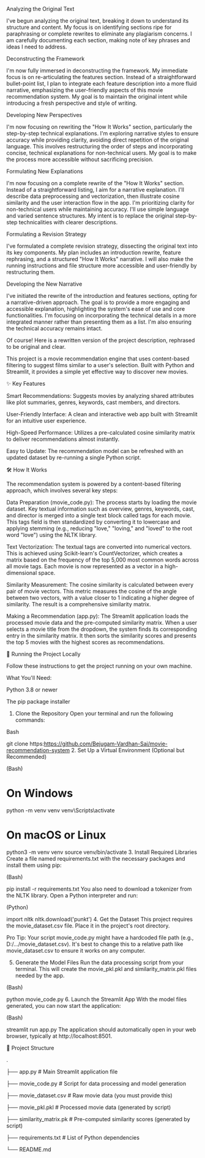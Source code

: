 Analyzing the Original Text

I've begun analyzing the original text, breaking it down to understand its structure and content. My focus is on identifying sections ripe for paraphrasing or complete rewrites to eliminate any plagiarism concerns. I am carefully documenting each section, making note of key phrases and ideas I need to address.

Deconstructing the Framework

I'm now fully immersed in deconstructing the framework. My immediate focus is on re-articulating the features section. Instead of a straightforward bullet-point list, I plan to integrate each feature description into a more fluid narrative, emphasizing the user-friendly aspects of this movie recommendation system. My goal is to maintain the original intent while introducing a fresh perspective and style of writing.

Developing New Perspectives

I'm now focusing on rewriting the "How It Works" section, particularly the step-by-step technical explanations. I'm exploring narrative styles to ensure accuracy while providing clarity, avoiding direct repetition of the original language. This involves restructuring the order of steps and incorporating concise, technical explanations for non-technical users. My goal is to make the process more accessible without sacrificing precision.

Formulating New Explanations

I'm now focusing on a complete rewrite of the "How It Works" section. Instead of a straightforward listing, I aim for a narrative explanation. I'll describe data preprocessing and vectorization, then illustrate cosine similarity and the user interaction flow in the app. I'm prioritizing clarity for non-technical users while maintaining accuracy. I'll use simple language and varied sentence structures. My intent is to replace the original step-by-step technicalities with clearer descriptions.

Formulating a Revision Strategy

I've formulated a complete revision strategy, dissecting the original text into its key components. My plan includes an introduction rewrite, feature rephrasing, and a structured "How It Works" narrative. I will also make the running instructions and file structure more accessible and user-friendly by restructuring them.

Developing the New Narrative

I've initiated the rewrite of the introduction and features sections, opting for a narrative-driven approach. The goal is to provide a more engaging and accessible explanation, highlighting the system's ease of use and core functionalities. I'm focusing on incorporating the technical details in a more integrated manner rather than presenting them as a list. I'm also ensuring the technical accuracy remains intact.

Of course! Here is a rewritten version of the project description, rephrased to be original and clear.

This project is a movie recommendation engine that uses content-based filtering to suggest films similar to a user's selection. Built with Python and Streamlit, it provides a simple yet effective way to discover new movies.

✨ Key Features

Smart Recommendations: Suggests movies by analyzing shared attributes like plot summaries, genres, keywords, cast members, and directors.

User-Friendly Interface: A clean and interactive web app built with Streamlit for an intuitive user experience.

High-Speed Performance: Utilizes a pre-calculated cosine similarity matrix to deliver recommendations almost instantly.

Easy to Update: The recommendation model can be refreshed with an updated dataset by re-running a single Python script.

🛠️ How It Works

The recommendation system is powered by a content-based filtering approach, which involves several key steps:

Data Preparation (movie_code.py): The process starts by loading the movie dataset. Key textual information such as overview, genres, keywords, cast, and director is merged into a single text block called tags for each movie. This tags field is then standardized by converting it to lowercase and applying stemming (e.g., reducing "love," "loving," and "loved" to the root word "love") using the NLTK library.

Text Vectorization: The textual tags are converted into numerical vectors. This is achieved using Scikit-learn's CountVectorizer, which creates a matrix based on the frequency of the top 5,000 most common words across all movie tags. Each movie is now represented as a vector in a high-dimensional space.

Similarity Measurement: The cosine similarity is calculated between every pair of movie vectors. This metric measures the cosine of the angle between two vectors, with a value closer to 1 indicating a higher degree of similarity. The result is a comprehensive similarity matrix.

Making a Recommendation (app.py): The Streamlit application loads the processed movie data and the pre-computed similarity matrix. When a user selects a movie title from the dropdown, the system finds its corresponding entry in the similarity matrix. It then sorts the similarity scores and presents the top 5 movies with the highest scores as recommendations.


🚀  Running the Project Locally

Follow these instructions to get the project running on your own machine.

What You'll Need:

Python 3.8 or newer

The pip package installer

1. Clone the Repository
Open your terminal and run the following commands:

Bash

git clone https:https://github.com/Bejugam-Vardhan-Sai/movie-recommendation-system
2. Set Up a Virtual Environment (Optional but Recommended)

(Bash)

# On Windows
python -m venv venv
venv\Scripts\activate

# On macOS or Linux
python3 -m venv venv
source venv/bin/activate
3. Install Required Libraries
Create a file named requirements.txt with the necessary packages and install them using pip:

(Bash)

pip install -r requirements.txt
You also need to download a tokenizer from the NLTK library. Open a Python interpreter and run:

(Python)

import nltk
nltk.download('punkt')
4. Get the Dataset
This project requires the movie_dataset.csv file. Place it in the project's root directory.

Pro Tip: Your script movie_code.py might have a hardcoded file path (e.g., D:/.../movie_dataset.csv). It's best to change this to a relative path like movie_dataset.csv to ensure it works on any computer.

5. Generate the Model Files
Run the data processing script from your terminal. This will create the movie_pkl.pkl and similarity_matrix.pkl files needed by the app.

(Bash)

python movie_code.py
6. Launch the Streamlit App
With the model files generated, you can now start the application:

(Bash)

streamlit run app.py
The application should automatically open in your web browser, typically at http://localhost:8501.

📂 Project Structure

.

├── app.py                          # Main Streamlit application file

├── movie_code.py                    # Script for data processing and model generation

├── movie_dataset.csv                  # Raw movie data (you must provide this)

├── movie_pkl.pkl                        # Processed movie data (generated by script)

├── similarity_matrix.pk                   # Pre-computed similarity scores (generated by script)

├── requirements.txt                          # List of Python dependencies

└── README.md
